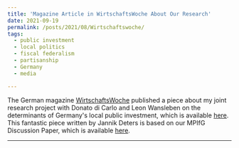 ```yaml
---
title: 'Magazine Article in WirtschaftsWoche About Our Research'
date: 2021-09-19
permalink: /posts/2021/08/Wirtschaftswoche/
tags:
  - public investment
  - local politics
  - fiscal federalism
  - partisanship
  - Germany
  - media

---
```


The German magazine [WirtschaftsWoche](https://www.wiwo.de/) published a piece about my joint research project with Donato di Carlo and Leon Wansleben on the determinants of Germany's local public investment, which is available [here](https://www.wiwo.de/technologie/digitalisierung-der-wirtschaft/investitionssummen-aller-401-kreise-wo-sich-der-investitionsstau-seit-der-wiedervereinigung-am-meisten-verschaerft-hat-/27619494.html). This fantastic piece written by Jannik Deters is based on our MPIfG Discussion Paper, which is available [here](https://www.mpifg.de/discussion-papers). 

------
